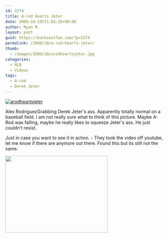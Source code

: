```yaml
---
id: 2274
title: A-rod Hearts Jeter
date: 2009-10-19T21:02:25+00:00
author: Ryan M.
layout: post
guid: https://backseatfan.com/?p=2274
permalink: /2009/10/a-rod-hearts-jeter/
thumb:
  - /images/2009/10/arodheartsjeter.jpg
categories:
  - MLB
  - Videos
tags:
  - A-rod
  - Derek Jeter
---
```


<div class="entry">
  <p>
    <a href="/images/2009/10/arodheartsjeter.jpg"><img class="alignnone size-full wp-image-2275" title="arodheartsjeter" src="/images/2009/10/arodheartsjeter.jpg" alt="arodheartsjeter" width="600" height="399" srcset="/images/2009/10/arodheartsjeter.jpg 600w, /images/2009/10/arodheartsjeter-300x199.jpg 300w" sizes="(max-width: 600px) 100vw, 600px" /></a>
  </p>

  <p>
    Alex RodriguezGrabbing Derek Jeter's ass. Apparently totally normal on a baseball field. I am not really sure what to think of this picture. Maybe A-Rod was falling, maybe he really likes to squeeze Jeter's ass. He just couldn't resist.
  </p>

  <p>
    Just in case you want to see it in action. - They took the video off youtube, let me know if there are anymore out there. Found this but its still not the same.
  </p>

  <p>
    <img class="alignnone" title="arodjeter" src="http://i265.photobucket.com/albums/ii219/losloseeboy/arodian.gif" alt="" width="320" height="240" />
  </p>
</div>
